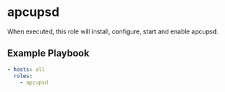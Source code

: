 apcupsd
=======

When executed, this role will install, configure, start and enable apcupsd.

Example Playbook
----------------

```yaml
- hosts: all
  roles:
    - apcupsd
```
